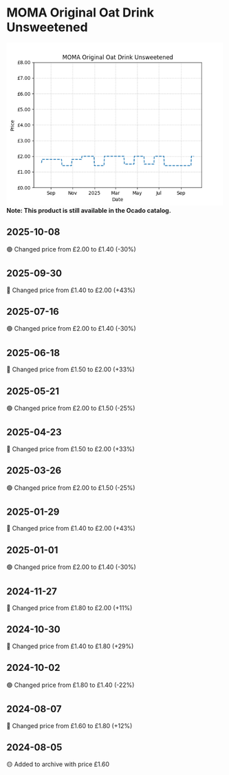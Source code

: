 # MOMA Original Oat Drink Unsweetened
![](charts/product-511957011.png)
**Note: This product is still available in the Ocado catalog.**
## 2025-10-08
🟢 Changed price from £2.00 to £1.40 (-30%)
## 2025-09-30
🔴 Changed price from £1.40 to £2.00 (+43%)
## 2025-07-16
🟢 Changed price from £2.00 to £1.40 (-30%)
## 2025-06-18
🔴 Changed price from £1.50 to £2.00 (+33%)
## 2025-05-21
🟢 Changed price from £2.00 to £1.50 (-25%)
## 2025-04-23
🔴 Changed price from £1.50 to £2.00 (+33%)
## 2025-03-26
🟢 Changed price from £2.00 to £1.50 (-25%)
## 2025-01-29
🔴 Changed price from £1.40 to £2.00 (+43%)
## 2025-01-01
🟢 Changed price from £2.00 to £1.40 (-30%)
## 2024-11-27
🔴 Changed price from £1.80 to £2.00 (+11%)
## 2024-10-30
🔴 Changed price from £1.40 to £1.80 (+29%)
## 2024-10-02
🟢 Changed price from £1.80 to £1.40 (-22%)
## 2024-08-07
🔴 Changed price from £1.60 to £1.80 (+12%)
## 2024-08-05
🟡 Added to archive with price £1.60